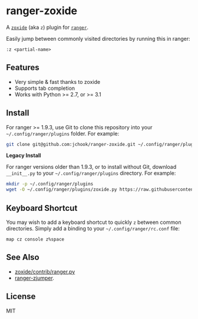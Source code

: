 # ranger-zoxide

A [`zoxide`](https://github.com/ajeetdsouza/zoxide) (aka `z`) plugin for
[`ranger`](https://github.com/ranger/ranger).

Easily jump between commonly visited directories by running this in ranger:

```
:z <partial-name>
```

## Features

- Very simple &amp; fast thanks to zoxide
- Supports tab completion
- Works with Python >= 2.7, or >= 3.1

## Install

For ranger >= 1.9.3, use Git to clone this repository into your
`~/.config/ranger/plugins` folder. For example:

```sh
git clone git@github.com:jchook/ranger-zoxide.git ~/.config/ranger/plugins/zoxide
```

**Legacy Install**

For ranger versions older than 1.9.3, or to install without Git, download
`__init__.py` to your `~/.config/ranger/plugins` directory. For example:

```sh
mkdir -p ~/.config/ranger/plugins
wget -O ~/.config/ranger/plugins/zoxide.py https://raw.githubusercontent.com/jchook/ranger-zoxide/master/zoxide.py
```

## Keyboard Shortcut

You may wish to add a keyboard shortcut to quickly `z` between common
directories. Simply add a binding to your `~/.config/ranger/rc.conf` file:

```
map cz console z%space
```

## See Also

- [zoxide/contrib/ranger.py](https://github.com/ajeetdsouza/zoxide/blob/master/contrib/ranger.py)
- [ranger-zjumper](https://github.com/ask1234560/ranger-zjumper).

## License

MIT
